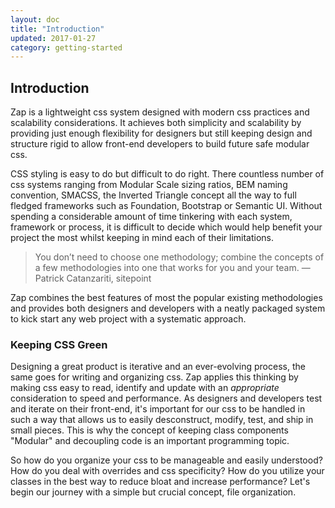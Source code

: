 ```yaml
---
layout: doc
title: "Introduction"
updated: 2017-01-27
category: getting-started
---
```


## Introduction

Zap is a lightweight css system designed with modern css practices and scalability considerations. It achieves both simplicity and scalability by providing just enough flexibility for designers but still keeping design and structure rigid to allow front-end developers to build future safe modular css.

CSS styling is easy to do but difficult to do right. There countless number of css systems ranging from Modular Scale sizing ratios, BEM naming convention, SMACSS, the Inverted Triangle concept all the way to full fledged frameworks such as Foundation, Bootstrap or Semantic UI. Without spending a considerable amount of time tinkering with each system, framework or process, it is difficult to decide which would help benefit your project the most whilst keeping in mind each of their limitations.

> You don’t need to choose one methodology; combine the concepts of a few methodologies into one that works for you and your team. &#8212; Patrick Catanzariti, sitepoint

Zap combines the best features of most the popular existing methodologies and provides both designers and developers with a neatly packaged system to kick start any web project with a systematic approach.

### Keeping CSS Green

Designing a great product is iterative and an ever-evolving process, the same goes for writing and organizing css. Zap applies this thinking by making css easy to read, identify and update with an *appropriate* consideration to speed and performance. As designers and developers test and iterate on their front-end, it's important for our css to be handled in such a way that allows us to easily desconstruct, modify, test, and ship in small pieces. This is why the concept of keeping class components "Modular" and decoupling code is an important programming topic.

So how do you organize your css to be manageable and easily understood? How do you deal with overrides and css specificity? How do you utilize your classes in the best way to reduce bloat and increase performance? Let's begin our journey with a simple but crucial concept, file organization.
